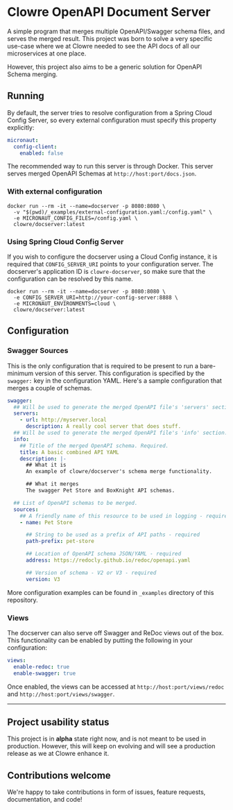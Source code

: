 # Clowre OpenAPI Document Server

A simple program that merges multiple OpenAPI/Swagger schema files, and serves the merged result. This project was born
to solve a very specific use-case where we at Clowre needed to see the API docs of all our microservices at one place.

However, this project also aims to be a generic solution for OpenAPI Schema merging.

## Running

By default, the server tries to resolve configuration from a Spring Cloud Config Server, so every external configuration
must specify this property explicitly:

```yaml
micronaut:
  config-client:
    enabled: false
```

The recommended way to run this server is through Docker. This server serves merged OpenAPI Schemas at
`http://host:port/docs.json`.

### With external configuration

```shell
docker run --rm -it --name=docserver -p 8080:8080 \
  -v "$(pwd)/_examples/external-configuration.yaml:/config.yaml" \
  -e MICRONAUT_CONFIG_FILES=/config.yaml \
  clowre/docserver:latest
```

### Using Spring Cloud Config Server

If you wish to configure the docserver using a Cloud Config instance, it is required that `CONFIG_SERVER_URI` points to
your configuration server. The docserver's application ID is `clowre-docserver`, so make sure that the configuration can
be resolved by this name.

```shell
docker run --rm -it --name=docserver -p 8080:8080 \
  -e CONFIG_SERVER_URI=http://your-config-server:8888 \
  -e MICRONAUT_ENVIRONMENTS=cloud \
  clowre/docserver:latest
```

## Configuration

### Swagger Sources

This is the only configuration that is required to be present to run a bare-minimum version of this server. This
configuration is specified by the `swagger:` key in the configuration YAML. Here's a sample configuration that merges a
couple of schemas.

```yaml
swagger:
  ## Will be used to generate the merged OpenAPI file's 'servers' section - optional.
  servers:
    - url: http://myserver.local
      description: A really cool server that does stuff.
  ## Will be used to generate the merged OpenAPI file's 'info' section.
  info:
    ## Title of the merged OpenAPI schema. Required.
    title: A basic combined API YAML
    description: |-
      ## What it is
      An example of clowre/docserver's schema merge functionality.

      ## What it merges
      The swagger Pet Store and BoxKnight API schemas.

  ## List of OpenAPI schemas to be merged.
  sources:
    ## A friendly name of this resource to be used in logging - required.
    - name: Pet Store

      ## String to be used as a prefix of API paths - required
      path-prefix: pet-store

      ## Location of OpenAPI schema JSON/YAML - required
      address: https://redocly.github.io/redoc/openapi.yaml

      ## Version of schema - V2 or V3 - required
      version: V3
```

More configuration examples can be found in `_examples` directory of this repository.

### Views

The docserver can also serve off Swagger and ReDoc views out of the box. This functionality can be enabled by putting
the following in your configuration:

```yaml
views:
  enable-redoc: true
  enable-swagger: true
```

Once enabled, the views can be accessed at `http://host:port/views/redoc` and `http://host:port/views/swagger`.

---

## Project usability status

This project is in **alpha** state right now, and is not meant to be used in production. However, this will keep on
evolving and will see a production release as we at Clowre enhance it.

## Contributions welcome

We're happy to take contributions in form of issues, feature requests, documentation, and code!